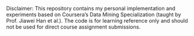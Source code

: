 Disclaimer: This repository contains my personal implementation and experiments based on Coursera’s Data Mining Specialization (taught by Prof. Jiawei Han et al.).
The code is for learning reference only and should not be used for direct course assignment submissions.
